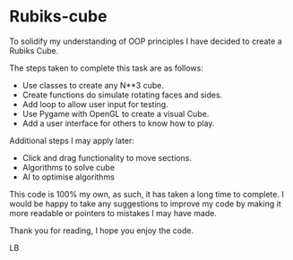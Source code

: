 # Rubiks-cube

To solidify my understanding of OOP principles I have decided to create a Rubiks Cube.

The steps taken to complete this task are as follows:
- Use classes to create any N**3 cube.
- Create functions do simulate rotating faces and sides.  
- Add loop to allow user input for testing. 
- Use Pygame with OpenGL to create a visual Cube.
- Add a user interface for others to know how to play. 

Additional steps I may apply later:
- Click and drag functionality to move sections. 
- Algorithms to solve cube
- AI to optimise algorithms 

This code is 100% my own, as such, it has taken a long time to complete. 
I would be happy to take any suggestions to improve my code by making it more readable or pointers to mistakes I may have made. 

Thank you for reading, I hope you enjoy the code.

LB

